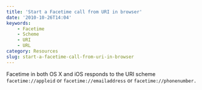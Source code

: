```yaml
---
title: 'Start a Facetime call from URI in browser'
date: '2010-10-26T14:04'
keywords:
    - Facetime
    - Scheme
    - URI
    - URL
category: Resources
slug: start-a-facetime-call-from-uri-in-browser
---
```


Facetime in both OS X and iOS responds to the URI scheme `facetime://appleid` or `facetime://emailaddress` or `facetime://phonenumber.`
